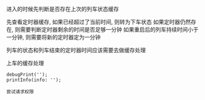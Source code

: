 进入的时候先判断是否存在上次的列车状态缓存

先查看定时器缓存, 如果已经超过了当前时间, 则转为下车状态
如果定时器仍然存在, 则需要判断定时器剩余的时间是否足够一分钟
如果重启后的列车持续时间小于一分钟, 则需要将新的定时器定为一分钟

列车的状态和列车结束的定时器时间应该需要去做缓存处理

上车的缓存处理

    debugPrint('');
    printInfo(info: '');

    尝试请求权限



